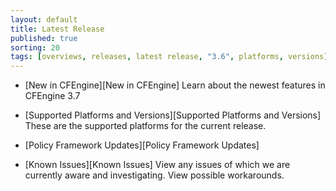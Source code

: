 ```yaml
---
layout: default
title: Latest Release
published: true
sorting: 20
tags: [overviews, releases, latest release, "3.6", platforms, versions]
---
```


* [New in CFEngine][New in CFEngine]
  Learn about the newest features in CFEngine 3.7

* [Supported Platforms and Versions][Supported Platforms and Versions]
  These are the supported platforms for the current release.

* [Policy Framework Updates][Policy Framework Updates]

* [Known Issues][Known Issues]
  View any issues of which we are currently aware and investigating. View possible workarounds.
